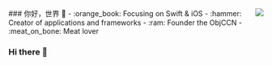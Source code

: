 <img align="right" src="https://github-readme-stats.vercel.app/api?username=dahui888&show_icons=true&icon_color=CE1D2D&text_color=718096&bg_color=ffffff&hide_title=true&theme=merko" />
### 你好，世界 👋
- :orange_book: Focusing on Swift & iOS
- :hammer: Creator of applications and frameworks
- :ram: Founder the ObjCCN
- :meat_on_bone: Meat lover

### Hi there 👋

<!--
**dahui888/dahui888** is a ✨ _special_ ✨ repository because its `README.md` (this file) appears on your GitHub profile.

Here are some ideas to get you started:

- 🔭 I’m currently working on ...
- 🌱 I’m currently learning ...
- 👯 I’m looking to collaborate on ...
- 🤔 I’m looking for help with ...
- 💬 Ask me about ...
- 📫 How to reach me: ...
- 😄 Pronouns: ...
- ⚡ Fun fact: ...
-->
